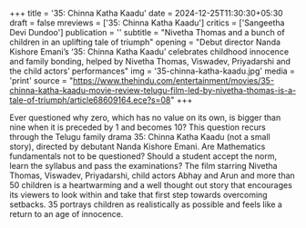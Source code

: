+++
title = '35: Chinna Katha Kaadu'
date = 2024-12-25T11:30:30+05:30
draft = false
mreviews = ['35: Chinna Katha Kaadu']
critics = ['Sangeetha Devi Dundoo']
publication = ''
subtitle = "Nivetha Thomas and a bunch of children in an uplifting tale of triumph"
opening = "Debut director Nanda Kishore Emani’s ‘35: Chinna Katha Kaadu’ celebrates childhood innocence and family bonding, helped by Nivetha Thomas, Viswadev, Priyadarshi and the child actors’ performances"
img = '35-chinna-katha-kaadu.jpg'
media = 'print'
source = "https://www.thehindu.com/entertainment/movies/35-chinna-katha-kaadu-movie-review-telugu-film-led-by-nivetha-thomas-is-a-tale-of-triumph/article68609164.ece?s=08"
+++

Ever questioned why zero, which has no value on its own, is bigger than nine when it is preceded by 1 and becomes 10? This question recurs through the Telugu family drama 35: Chinna Katha Kaadu (not a small story), directed by debutant Nanda Kishore Emani. Are Mathematics fundamentals not to be questioned? Should a student accept the norm, learn the syllabus and pass the examinations? The film starring Nivetha Thomas, Viswadev, Priyadarshi, child actors Abhay and Arun and more than 50 children is a heartwarming and a well thought out story that encourages its viewers to look within and take that first step towards overcoming setbacks. 35 portrays children as realistically as possible and feels like a return to an age of innocence.
